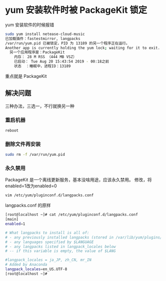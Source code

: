 # yum 安装软件时被 PackageKit 锁定



yum 安装软件的时候报错
```sh
sudo yum install netease-cloud-music
已加载插件：fastestmirror, langpacks
/var/run/yum.pid 已被锁定，PID 为 13189 的另一个程序正在运行。
Another app is currently holding the yum lock; waiting for it to exit...
  另一个应用程序是：PackageKit
    内存： 28 M RSS （444 MB VSZ）
    已启动： Tue Aug 20 15:43:54 2019 - 00:18之前
    状态  ：睡眠中，进程ID：13189
```
重点就是 PackageKit

 

## 解决问题
三种办法，三选一，不行就换另一种

### 重启机器
```sh
reboot
``` 

### 删除文件再安装
```sh
sudo rm -f /var/run/yum.pid
``` 

### 永久禁用
PackageKit 是一个离线更新服务，基本没啥用途，应该永久禁用。 修改，将enabled=1改为enabled=0
```sh
vim /etc/yum/pluginconf.d/langpacks.conf
```

langpacks.conf 的原样
```sh
[root@localhost ~]# cat /etc/yum/pluginconf.d/langpacks.conf 
[main]
enabled=1

# What langpacks to install is all of:
# - any previously installed langpacks (stored in /var/lib/yum/plugins/langpacks)
# - any languages specified by $LANGUAGE
# - any langpacks listed in langpack_locales below
# -- if this variable is empty, the value of $LANG

#langpack_locales = ja_JP, zh_CN, mr_IN
# Added by Anaconda
langpack_locales=en_US.UTF-8
[root@localhost ~]# 
```

